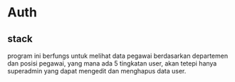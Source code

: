 # Auth

## stack
program ini berfungs untuk melihat data pegawai berdasarkan departemen dan posisi pegawai, yang mana ada 5 tingkatan user, akan tetepi hanya superadmin yang dapat mengedit dan menghapus data user.
